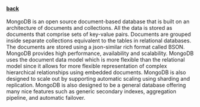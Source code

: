 #### [back](getting_started_main.md)


MongoDB is an open source document-based database that is built on an architecture of documents and collections. All the data is stored as documents that comprise sets of key-value pairs. Documents are grouped inside separate collections equivalent to the tables in relational databases. The documents are stored using a json-similar rich format called BSON.  MongoDB provides high performance, availability and scalability. MongoDB uses the document data model which is more flexible than the relational model since it allows for more flexible representation of complex hierarchical relationships using embedded documents.  MongoDB is also designed to scale out by supporting automatic scaling using sharding and replication. MongoDB is also designed to be a general database offering many nice features such as generic secondary indexes, aggregation pipeline, and automatic failover.
